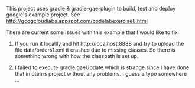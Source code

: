 This project uses gradle & gradle-gae-plugin to build, test and deploy google's example project. 
See http://googcloudlabs.appspot.com/codelabexercise8.html


There are current some issues with this example that I would like to fix:

1) If you run it locallly and hit http://localhost:8888 and try to upload the file data/orders1.xml it crashes due to missing classes. 
So there is something wrong with how the classpath is set up.

2) I failed to execute gradle gaeUpdate which is strange since I have done that in otehrs project without any problems. 
I guess a typo somewhere ...



